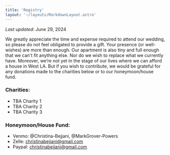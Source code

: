 ```yaml
---
title: 'Registry'
layout: '~/layouts/MarkdownLayout.astro'
---
```


_Last updated_: June 29, 2024

We greatly appreciate the time and expense required to attend our wedding, so please do not feel obligated to provide a gift. Your presence (or well-wishes) are more than enough. Our apartment is also tiny and full enough that we can't fit anything else. Nor do we wish to replace what we currently have. Moreover, we’re not yet in the stage of our lives where we can afford a house in West LA. But if you wish to contribute, we would be grateful for any donations made to the charities below or to our honeymoon/house fund.

### Charities:

- TBA Charity 1
- TBA Charity 2
- TBA Charity 3

### Honeymoon/House Fund:

- Venmo: @Christina-Bejjani, @MarkGrover-Powers
- Zelle: christinabejjani@gmail.com
- Paypal: christinabejjani@gmail.com
